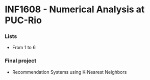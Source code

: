 # INF1608 - Numerical Analysis at PUC-Rio

### Lists 
- From 1 to 6
### Final project 
- Recommendation Systems using K-Nearest Neighbors

